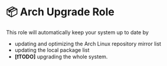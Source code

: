 # 📦 Arch Upgrade Role

This role will automatically keep your system up to date by

- updating and optimizing the Arch Linux repository mirror list
- updating the local package list
- **[❗TODO]** upgrading the whole system.